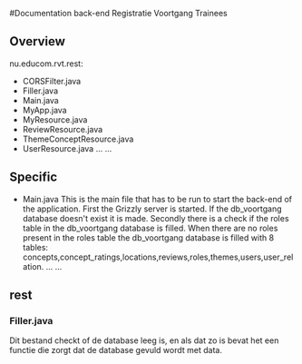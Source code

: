 #Documentation back-end Registratie Voortgang Trainees

## Overview
nu.educom.rvt.rest:
 - CORSFilter.java
 - Filler.java
 - Main.java
 - MyApp.java
 - MyResource.java
 - ReviewResource.java
 - ThemeConceptResource.java
 - UserResource.java
...
...


## Specific
- Main.java
This is the main file that has to be run to start the back-end of the application. First the Grizzly server is started. If the db_voortgang database doesn't exist it is made. Secondly there is a check if the roles table in the db_voortgang database is filled. When there are no roles present in the roles table the db_voortgang database is filled with 8 tables: concepts,concept_ratings,locations,reviews,roles,themes,users,user_relation.
...
...


## rest 

### Filler.java

Dit bestand checkt of de database leeg is, en als dat zo is bevat het een functie die zorgt dat de database gevuld wordt met data.
